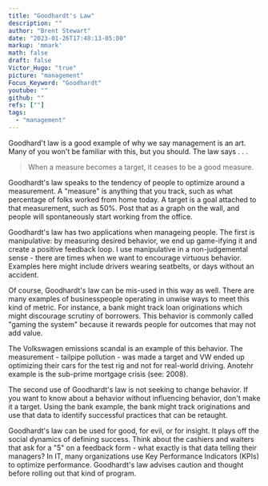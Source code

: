 ```yaml
---
title: "Goodhardt's Law"
description: ""
author: "Brent Stewart"
date: "2023-01-26T17:48:13-05:00"
markup: 'mmark'
math: false
draft: false
Victor_Hugo: "true"
picture: "management"
Focus_Keyword: "Goodhardt"
youtube: ""
github: ""
refs: [""]
tags:
  - "management"
---
```


Goodhard't law is a good example of why we say management is an art.  Many of you won't be familiar with this, but you should.  The law says . . .

> When a measure becomes a target, it ceases to be a good measure.

Goodhardt's law speaks to the tendency of people to optimize around a measurement.  A "measure" is anything that you track, such as what percentage of folks worked from home today.  A target is a goal attached to that measurement, such as 50%.  Post that as a graph on the wall, and people will spontaneously start working from the office.

Goodhardt's law has two applications when manageing people.  The first is manipulative: by measuring desired behavior, we end up game-ifying it and create a positive feedback loop.  I use manipulative in a non-judgemental sense - there are times when we want to encourage virtuous behavior.  Examples here might include drivers wearing seatbelts, or days without an accident.

Of course, Goodhardt's law can be mis-used in this way as well.  There are many examples of businesspeople operating in unwise ways to meet this kind of metric.  For instance, a bank might track loan originations which might discourage scrutiny of borrowers.  This behavior is commonly called "gaming the system" because it rewards people for outcomes that may not add value.

The Volkswagen emissions scandal is an example of this behavior.  The measurement - tailpipe pollution - was made a target and VW ended up optimizing their cars for the test rig and not for real-world driving.  Anotehr example is the sub-prime mortgage crisis (see: 2008).

The second use of Goodhardt's law is not seeking to change behavior.  If you want to know about a behavior without influencing behavior, don't make it a target.  Using the bank example, the bank might track originations and use that data to identify successful practices that can be retaught.

Goodhardt's law can be used for good, for evil, or for insight.  It plays off the social dynamics of defining success.  Think about the cashiers and waiters that ask for a "5" on a feedback form - what exactly is that data telling their managers?  In IT, many organizations use Key Performance Indicators (KPIs) to optimize performance.  Goodhardt's law advises caution and thought before rolling out that kind of program.